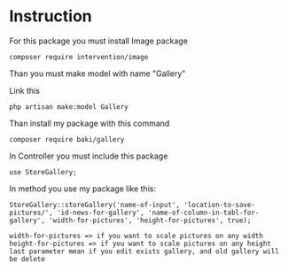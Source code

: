 # Instruction
For this package you must install Image package
```
composer require intervention/image
```
Than you must make model with name "Gallery"

Link this
```
php artisan make:model Gallery
```
Than install my package with this command
```
composer require baki/gallery
```
In Controller you must include this package
```
use StoreGallery;
```
In method you use my package like this:
```
StoreGallery::storeGallery('name-of-input', 'location-to-save-pictures/', 'id-news-for-gallery', 'name-of-column-in-tabl-for-gallery', 'width-for-pictures', 'height-for-pictures', true);

width-for-pictures => if you want to scale pictures on any width
height-for-pictures => if you want to scale pictures on any height
last parameter mean if you edit exists gallery, and old gallery will be delete
```
